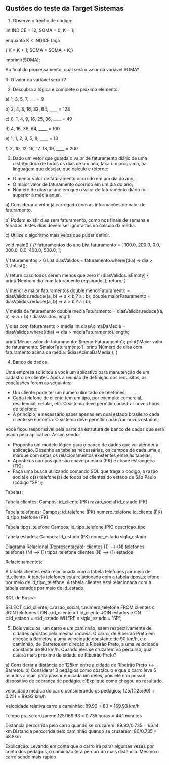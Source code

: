 ## Qustões do teste da Target Sistemas

1) Observe o trecho de código:

int INDICE = 12, SOMA = 0, K = 1;

enquanto K < INDICE faça

{ K = K + 1; SOMA = SOMA + K;}

imprimir(SOMA);

Ao final do processamento, qual será o valor da variável SOMA?

R: O valor da variável será 77

2) Descubra a lógica e complete o próximo elemento:

a) 1, 3, 5, 7, ___ = 9

b) 2, 4, 8, 16, 32, 64, ____ = 128

c) 0, 1, 4, 9, 16, 25, 36, ____ = 49

d) 4, 16, 36, 64, ____ = 100

e) 1, 1, 2, 3, 5, 8, ____ = 13

f) 2, 10, 12, 16, 17, 18, 19, ____ = 200

3) Dado um vetor que guarda o valor de faturamento diário de uma distribuidora de todos os dias de um ano, faça um programa, na linguagem que desejar, que calcule e retorne:

- O menor valor de faturamento ocorrido em um dia do ano;
- O maior valor de faturamento ocorrido em um dia do ano;
- Número de dias no ano em que o valor de faturamento diário foi superior à média anual.

a) Considerar o vetor já carregado com as informações de valor de faturamento.

b) Podem existir dias sem faturamento, como nos finais de semana e feriados. Estes dias devem ser ignorados no cálculo da média.

c) Utilize o algoritmo mais veloz que puder definir.

void main() {
  // faturamentos do ano
  List<double> faturamento = [
    100.0, 200.0, 0.0, 300.0, 0.0, 400.0, 500.0,
  ];

  // faturamentos > 0
  List<double> diasValidos = faturamento.where((dia) => dia > 0).toList();

  // return caso todos serem menos que zero
  if (diasValidos.isEmpty) {
    print('Nenhum dia com faturamento registrado.');
    return;
  }

  // menor e maior faturamentos
  double menorFaturamento = diasValidos.reduce((a, b) => a < b ? a : b);
  double maiorFaturamento = diasValidos.reduce((a, b) => a > b ? a : b);

  // média de faturamento
  double mediaFaturamento = diasValidos.reduce((a, b) => a + b) / diasValidos.length;

  // dias com faturamento > média
  int diasAcimaDaMedia = diasValidos.where((dia) => dia > mediaFaturamento).length;

  print('Menor valor de faturamento: $menorFaturamento');
  print('Maior valor de faturamento: $maiorFaturamento');
  print('Número de dias com faturamento acima da média: $diasAcimaDaMedia');
}


4) Banco de dados

Uma empresa solicitou a você um aplicativo para manutenção de um cadastro de clientes. Após a reunião de definição dos requisitos, as conclusões foram as seguintes:

- Um cliente pode ter um número ilimitado de telefones;
- Cada telefone de cliente tem um tipo, por exemplo: comercial, residencial, celular, etc. O sistema deve permitir cadastrar novos tipos de telefone;
- A princípio, é necessário saber apenas em qual estado brasileiro cada cliente se encontra. O sistema deve permitir cadastrar novos estados;

Você ficou responsável pela parte da estrutura de banco de dados que será usada pelo aplicativo. Assim sendo:

- Proponha um modelo lógico para o banco de dados que vai atender a aplicação. Desenhe as tabelas necessárias, os campos de cada uma e marque com setas os relacionamentos existentes entre as tabelas;
- Aponte os campos que são chave primária (PK) e chave estrangeira (FK);
- Faça uma busca utilizando comando SQL que traga o código, a razão social e o(s) telefone(s) de todos os clientes do estado de São Paulo (código “SP”);

Tabelas:

Tabela clientes:
Campos:
id_cliente (PK)
razao_social
id_estado (FK)

Tabela telefones:
Campos:
id_telefone (PK)
numero_telefone
id_cliente (FK)
id_tipo_telefone (FK)

Tabela tipos_telefone
Campos:
id_tipo_telefone (PK)
descricao_tipo

Tabela estados:
Campos:
id_estado (PK)
nome_estado
sigla_estado

Diagrama Relacional (Representação):
clientes (1) ⟶ (N) telefones
telefones (N) ⟶ (1) tipos_telefone
clientes (N) ⟶ (1) estados

Relacionamentos:

A tabela clientes está relacionada com a tabela telefones por meio de id_cliente.
A tabela telefones está relacionada com a tabela tipos_telefone por meio de id_tipo_telefone.
A tabela clientes está relacionada com a tabela estados por meio de id_estado.

SQL de Busca:

SELECT c.id_cliente, c.razao_social, t.numero_telefone
FROM clientes c
JOIN telefones t ON c.id_cliente = t.id_cliente
JOIN estados e ON c.id_estado = e.id_estado
WHERE e.sigla_estado = 'SP';



5) Dois veículos, um carro e um caminhão, saem respectivamente de cidades opostas pela mesma rodovia. O carro, de Ribeirão Preto em direção a Barretos, a uma velocidade constante de 90 km/h, e o caminhão, de Barretos em direção a Ribeirão Preto, a uma velocidade constante de 80 km/h. Quando eles se cruzarem no percurso, qual estará mais próximo da cidade de Ribeirão Preto?

a) Considerar a distância de 125km entre a cidade de Ribeirão Preto <-> Barretos.
b) Considerar 3 pedágios como obstáculo e que o carro leva 5 minutos a mais para passar em cada um deles, pois ele não possui dispositivo de cobrança de pedágio.
c)Explique como chegou no resultado.

velocidade médica do carro considerando os pedágios: 125/((125/90) + 0.25) = 89.93 km/h

Velocidade relativa carro e caminhão: 89.93 + 80 = 169.93 km/h

Tempo pra se cruzarem: 125/169.93 = 0.735 horas = 44.1 minutos

Distancia percorrida pelo carro quando se cruzarem: 89.92/0.735 = 66.14 km
Distancia percorrida pelo caminhão quando se cruzarem: 80/0.735 = 58.8km

Explicação: 
Levando em conta que o carro irá parar algumas vezes por conta dos pedágios, o caminhão terá percorrido mais distância. Mesmo o carro sendo mais rápido

